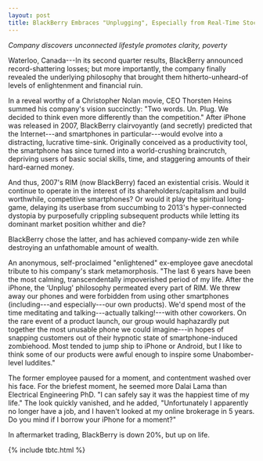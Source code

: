 ```yaml
---
layout: post
title: BlackBerry Embraces "Unplugging", Especially from Real-Time Stock Quotes
---
```


*Company discovers unconnected lifestyle promotes clarity, poverty*

Waterloo, Canada---In its second quarter results, BlackBerry announced record-shattering losses; but more importantly, the company finally revealed the underlying philosophy that brought them hitherto-unheard-of levels of enlightenment and financial ruin.

In a reveal worthy of a Christopher Nolan movie, CEO Thorsten Heins summed his company's vision succinctly: "Two words. Un. Plug. We decided to think even more differently than the competition." After iPhone was released in 2007, BlackBerry clairvoyantly (and secretly) predicted that the Internet---and smartphones in particular---would evolve into a distracting, lucrative time-sink. Originally conceived as a productivity tool, the smartphone has since turned into a world-crushing braincrutch, depriving users of basic social skills, time, and staggering amounts of their hard-earned money.

And thus, 2007's RIM (now BlackBerry) faced an existential crisis. Would it continue to operate in the interest of its shareholders/capitalism and build worthwhile, competitive smartphones? Or would it play the spiritual long-game, delaying its userbase from succumbing to 2013's hyper-connected dystopia by purposefully crippling subsequent products while letting its dominant market position whither and die?

BlackBerry chose the latter, and has achieved company-wide zen while destroying an unfathomable amount of wealth.

An anonymous, self-proclaimed "enlightened" ex-employee gave anecdotal tribute to his company's stark metamorphosis. "The last 6 years have been the most calming, transcendentally impoverished period of my life. After the iPhone, the ‘Unplug' philosophy permeated every part of RIM. We threw away our phones and were forbidden from using other smartphones (including---and especially---our own products). We'd spend most of the time meditating and talking---actually talking!---with other coworkers. On the rare event of a product launch, our group would haphazardly put together the most unusable phone we could imagine---in hopes of snapping customers out of their hypnotic state of smartphone-induced zombiehood. Most tended to jump ship to iPhone or Android, but I like to think some of our products were awful enough to inspire some Unabomber-level luddites."

The former employee paused for a moment, and contentment washed over his face. For the briefest moment, he seemed more Dalai Lama than Electrical Engineering PhD. "I can safely say it was the happiest time of my life." The look quickly vanished, and he added, "Unfortunately I apparently no longer have a job, and I haven't looked at my online brokerage in 5 years. Do you mind if I borrow your iPhone for a moment?"

In aftermarket trading, BlackBerry is down 20%, but up on life.

{% include tbtc.html %}
